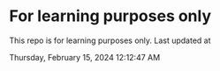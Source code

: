 # For learning purposes only
This repo is for learning purposes only.
Last updated at

Thursday, February 15, 2024 12:12:47 AM

